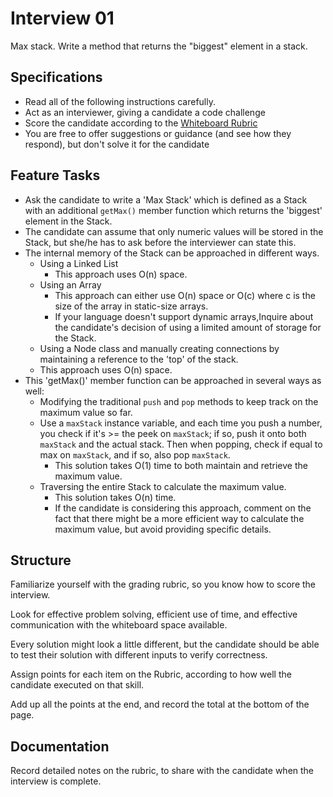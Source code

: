 # Interview 01

Max stack. Write a method that returns the "biggest" element in a stack.

## Specifications

- Read all of the following instructions carefully.
- Act as an interviewer, giving a candidate a code challenge
- Score the candidate according to the [Whiteboard Rubric](https://docs.google.com/spreadsheets/d/1scthkmARfzAFZrSYAp6LA2coOaoWUWbSzMbtIU4jcHw)
- You are free to offer suggestions or guidance (and see how they respond), but don't solve it for the candidate

## Feature Tasks

- Ask the candidate to write a 'Max Stack' which is defined as a Stack with an additional `getMax()` member function which returns the 'biggest' element in the Stack.
- The candidate can assume that only numeric values will be stored in the Stack, but she/he has to ask before the interviewer can state this.
- The internal memory of the Stack can be approached in different ways.
  - Using a Linked List
    - This approach uses O(n) space.
  - Using an Array
    - This approach can either use O(n) space or O(c) where c is the size of the array in static-size arrays.
    - If your language doesn't support dynamic arrays,Inquire about the candidate's decision of using a limited amount of storage for the Stack.
  - Using a Node class and manually creating connections by maintaining a reference to the 'top' of the stack.
  - This approach uses O(n) space.
- This 'getMax()' member function can be approached in several ways as well:
  - Modifying the traditional `push` and `pop` methods to keep track on the maximum value so far.
  - Use a `maxStack` instance variable, and each time you push a number, you check if it's >= the peek on `maxStack`; if so, push it onto both `maxStack` and the actual stack. Then when popping, check if equal to max on `maxStack`, and if so, also pop `maxStack`.
    - This solution takes O(1) time to both maintain and retrieve the maximum value.
  - Traversing the entire Stack to calculate the maximum value.
    - This solution takes O(n) time.
    - If the candidate is considering this approach, comment on the fact that there might be a more efficient way to calculate the maximum value, but avoid providing specific details.

## Structure

Familiarize yourself with the grading rubric, so you know how to score the interview.

Look for effective problem solving, efficient use of time, and effective communication with the whiteboard space available.

Every solution might look a little different, but the candidate should be able to test their solution with different inputs to verify correctness.

Assign points for each item on the Rubric, according to how well the candidate executed on that skill.

Add up all the points at the end, and record the total at the bottom of the page.

## Documentation

Record detailed notes on the rubric, to share with the candidate when the interview is complete.
